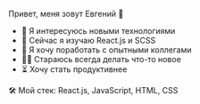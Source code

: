 Привет, меня зовут Евгений 👋
- 👀 Я интересуюсь новыми технологиями
- 📕 Сейчас я изучаю React.js и SCSS
- 💞️ Я хочу поработать с опытными коллегами
- 👨‍🎨 Стараюсь всегда делать что-то новое
- ⏳ Хочу стать продуктивнее

🛠 Мой стек: 
React.js, JavaScript, HTML, CSS

